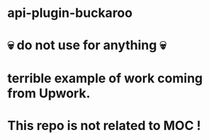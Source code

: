 # api-plugin-buckaroo
# 💀 do not use for anything 💀
# terrible example of work coming from Upwork.
# This repo is not related to MOC !
